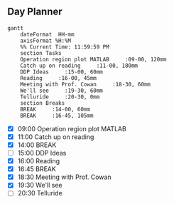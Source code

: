 ## Day Planner
```mermaid
gantt
    dateFormat  HH-mm
    axisFormat %H:%M
    %% Current Time: 11:59:59 PM
    section Tasks
    Operation region plot MATLAB     :09-00, 120mm
    Catch up on reading     :11-00, 180mm
    DDP Ideas     :15-00, 60mm
    Reading     :16-00, 45mm
    Meeting with Prof. Cowan     :18-30, 60mm
    We'll see     :19-30, 60mm
    Telluride     :20-30, 0mm
    section Breaks
    BREAK     :14-00, 60mm
    BREAK     :16-45, 105mm
```

- [x] 09:00 Operation region plot MATLAB
- [x] 11:00 Catch up on reading
- [x] 14:00 BREAK
- [ ] 15:00 DDP Ideas
- [x] 16:00 Reading
- [x] 16:45 BREAK
- [x] 18:30 Meeting with Prof. Cowan
- [x] 19:30 We'll see
- [ ] 20:30 Telluride